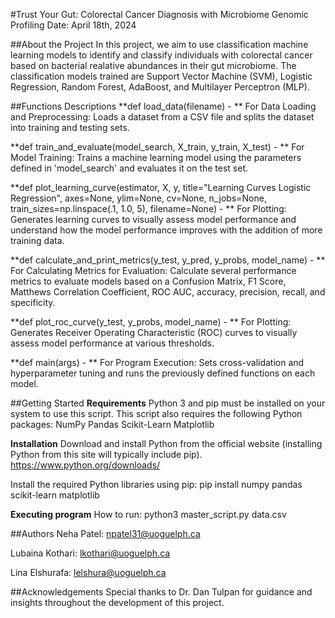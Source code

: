 #Trust Your Gut: Colorectal Cancer Diagnosis with Microbiome Genomic Profiling
Date: April 18th, 2024

##About the Project
In this project, we aim to use classification machine learning models to identify and classify individuals with colorectal cancer based on bacterial realative abundances in their gut microbiome.
The classification models trained are Support Vector Machine (SVM), Logistic Regression, Random Forest, AdaBoost, and Multilayer Perceptron (MLP).

##Functions Descriptions
**def load_data(filename) - **
For Data Loading and Preprocessing: Loads a dataset from a CSV file and splits the dataset into training and testing sets.

**def train_and_evaluate(model_search, X_train, y_train, X_test) - **
For Model Training: Trains a machine learning model using the parameters defined in 'model_search' and evaluates it on the test set.

**def plot_learning_curve(estimator, X, y, title="Learning Curves Logistic Regression", axes=None, ylim=None, cv=None, n_jobs=None, train_sizes=np.linspace(.1, 1.0, 5), filename=None) - **
For Plotting: Generates learning curves to visually assess model performance and understand how the model performance improves with the addition of more training data.

**def calculate_and_print_metrics(y_test, y_pred, y_probs, model_name) - **
For Calculating Metrics for Evaluation: Calculate several performance metrics to evaluate models based on a Confusion Matrix, F1 Score, Matthews Correlation Coefficient, ROC AUC, accuracy, precision, recall, and specificity.

**def plot_roc_curve(y_test, y_probs, model_name) - **
For Plotting: Generates Receiver Operating Characteristic (ROC) curves to visually assess model performance at various thresholds.

**def main(args) - **
For Program Execution: Sets cross-validation and hyperparameter tuning and runs the previously defined functions on each model. 

##Getting Started
**Requirements**
Python 3 and pip must be installed on your system to use this script.
This script also requires the following Python packages:
NumPy
Pandas
Scikit-Learn
Matplotlib

**Installation**
Download and install Python from the official website (installing Python from this site will typically include pip). 
https://www.python.org/downloads/

Install the required Python libraries using pip:
pip install numpy pandas scikit-learn matplotlib

**Executing program** 
How to run:   python3  master_script.py  data.csv

##Authors
Neha Patel:
npatel31@uoguelph.ca

Lubaina Kothari:
lkothari@uoguelph.ca

Lina Elshurafa:
lelshura@uoguelph.ca

##Acknowledgements
Special thanks to Dr. Dan Tulpan for guidance and insights throughout the development of this project.
